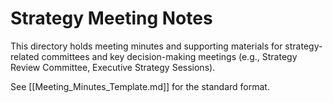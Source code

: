 # Strategy Meeting Notes

This directory holds meeting minutes and supporting materials for strategy-related committees and key decision-making meetings (e.g., Strategy Review Committee, Executive Strategy Sessions).

See [[Meeting_Minutes_Template.md]] for the standard format. 